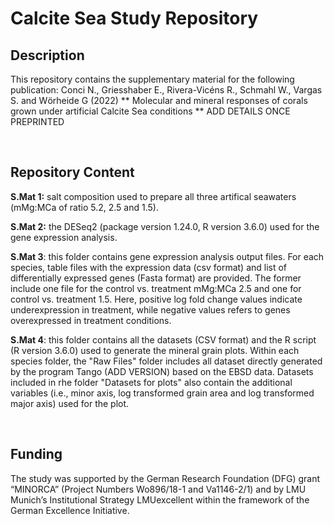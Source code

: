 
# Calcite Sea Study Repository

## Description

This repository contains the supplementary material for the following publication: 
Conci N., Griesshaber E., Rivera-Vicéns R., Schmahl W., Vargas S. and Wӧrheide G (2022) ** Molecular and mineral responses of corals grown under artificial Calcite Sea conditions ** ADD DETAILS ONCE PREPRINTED

<br>

## Repository Content


**S.Mat 1:** salt composition used to prepare all three artifical seawaters (mMg:MCa of ratio 5.2, 2.5 and 1.5).  


**S.Mat 2:** the DESeq2 (package version 1.24.0, R version 3.6.0) used for the gene expression analysis.
<br>
  
**S.Mat 3**: this folder contains gene expression analysis output files. For each species, table files with the expression data (csv format) and list of differentially expressed genes (Fasta format) are provided. The former include one file for the control vs. treatment mMg:MCa 2.5 and one for control vs. treatment 1.5. Here, positive log fold change values indicate underexpression in treatment, while negative values refers to genes overexpressed in treatment conditions. 
  
  
**S.Mat 4**: this folder contains all the datasets (CSV format) and the R script (R version 3.6.0) used to generate the mineral grain plots. Within each species folder, the "Raw Files" folder includes all dataset directly generated by the program Tango (ADD VERSION) based on the EBSD data. Datasets included in rhe folder "Datasets for plots" also contain the additional variables (i.e., minor axis, log transformed grain area and log transformed major axis) used for the plot. 
  
 <br> 
  
## Funding

The study was supported by the German Research Foundation (DFG) grant “MINORCA” (Project Numbers Wo896/18-1 and Va1146-2/1) and by LMU Munich’s Institutional Strategy LMUexcellent within the framework of the German Excellence Initiative.
